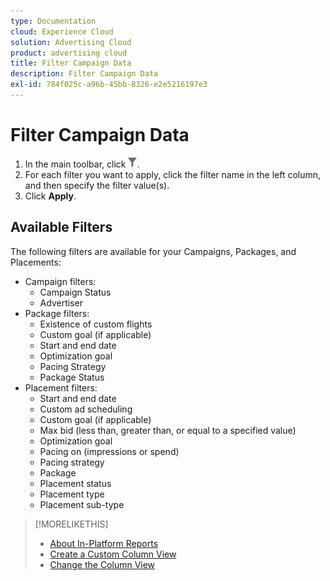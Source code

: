 ```yaml
---
type: Documentation
cloud: Experience Cloud
solution: Advertising Cloud
product: advertising cloud
title: Filter Campaign Data
description: Filter Campaign Data
exl-id: 784f025c-a96b-45bb-8326-e2e5216197e3
---
```

# Filter Campaign Data

1. In the main toolbar, click ![Filter button](/help/dsp/assets/filter.png).
1. For each filter you want to apply, click the filter name in the left column, and then specify the filter value(s).
1. Click **Apply**.

## Available Filters

The following filters are available for your Campaigns, Packages, and Placements:

* Campaign filters:
    * Campaign Status
    * Advertiser
* Package filters:
    * Existence of custom flights
    * Custom goal (if applicable)
    * Start and end date
    * Optimization goal
    * Pacing Strategy
    * Package Status
* Placement filters:
    * Start and end date
    * Custom ad scheduling
    * Custom goal (if applicable)
    * Max bid (less than, greater than, or equal to a specified value)
    * Optimization goal
    * Pacing on (impressions or spend)
    * Pacing strategy
    * Package
    * Placement status
    * Placement type
    * Placement sub-type

>[!MORELIKETHIS]
>
>* [About In-Platform Reports](campaign-reports-about.md)
>* [Create a Custom Column View](column-view-create.md)
>* [Change the Column View](column-view-change.md)

